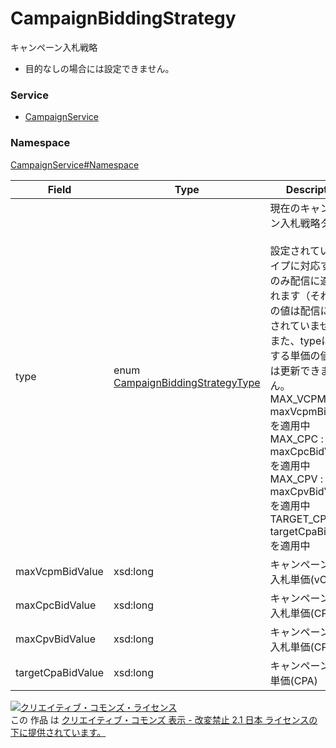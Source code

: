 

# CampaignBiddingStrategy

キャンペーン入札戦略<br>
* 目的なしの場合には設定できません。


### Service

+ [CampaignService](../../services/CampaignService.md)

### Namespace

[CampaignService#Namespace](../../services/CampaignService.md#namespace)

| Field | Type | Description | response | add | set | remove |
| ----- | ---- | ----------- | -------- | --------- | --------- | --------- |
| type | enum [CampaignBiddingStrategyType](./CampaignBiddingStrategyType.md) | 現在のキャンペーン入札戦略タイプ<br><br>                      設定されているタイプに対応する値のみ配信に適用されます（それ以外の値は配信に適用されていません）<br>                      また、typeに対応する単価の値以外は更新できません。<br>                      MAX_VCPM   : maxVcpmBidValueを適用中<br>                      MAX_CPC    : maxCpcBidValueを適用中<br>                      MAX_CPV    : maxCpvBidValueを適用中<br>                      TARGET_CPA : targetCpaBidValueを適用中<br>                       | yes | Requirement | Requirement | Ignore | |
| maxVcpmBidValue | xsd:long | キャンペーン最大入札単価(vCPM) | yes | Optional | Optional | Ignore | |
| maxCpcBidValue | xsd:long | キャンペーン最大入札単価(CPC) | yes | Optional | Optional | Ignore | |
| maxCpvBidValue | xsd:long | キャンペーン最大入札単価(CPV) | yes | Optional | Optional | Ignore | |
| targetCpaBidValue | xsd:long | キャンペーン目標単価(CPA) | yes | Optional | Optional | Ignore | |

<a rel="license" href="http://creativecommons.org/licenses/by-nd/2.1/jp/"><img alt="クリエイティブ・コモンズ・ライセンス" style="border-width:0" src="https://i.creativecommons.org/l/by-nd/2.1/jp/88x31.png" /></a><br />この 作品 は <a rel="license" href="http://creativecommons.org/licenses/by-nd/2.1/jp/">クリエイティブ・コモンズ 表示 - 改変禁止 2.1 日本 ライセンスの下に提供されています。</a>
